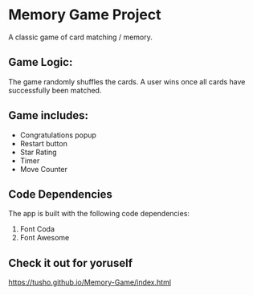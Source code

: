 # Memory Game Project

A classic game of card matching / memory.



## Game Logic:

The game randomly shuffles the cards. A user wins once all cards have successfully been matched.


## Game includes:

- Congratulations popup
- Restart button
- Star Rating
- Timer
- Move Counter


## Code Dependencies

The app is built with the following code dependencies:

1. Font Coda
2. Font Awesome

## Check it out for yoruself

https://tusho.github.io/Memory-Game/index.html
